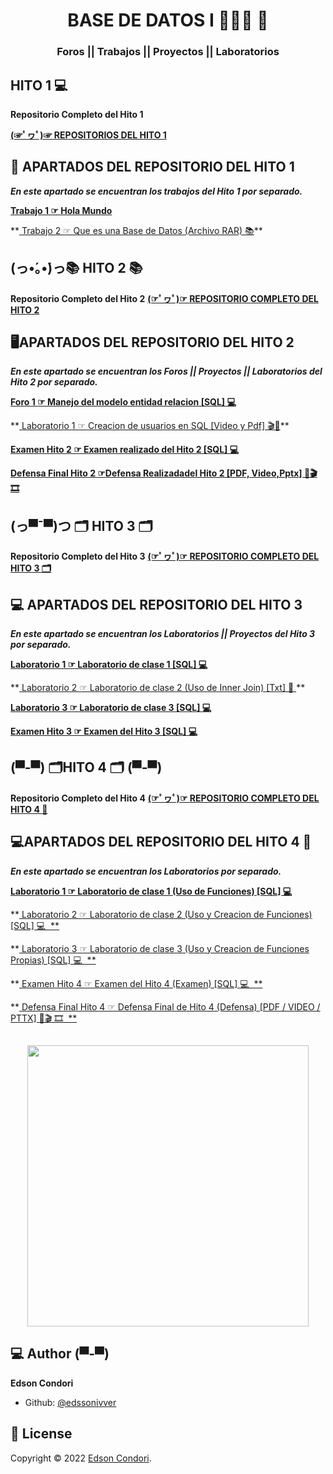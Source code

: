 <h1 align="center">  BASE DE DATOS I 👨🏽‍💻​ 🤖​</h1>
<h3 align="center">Foros || Trabajos || Proyectos || Laboratorios </h3>

##  HITO 1 💻

**Repositorio Completo del Hito 1**

<A href="https://github.com/jamalex14/BASE-DE-DATOS-1/tree/main/HITO%201"> **(☞ﾟヮﾟ)☞ REPOSITORIOS DEL HITO 1**  </A>


## 🚀 APARTADOS DEL REPOSITORIO DEL HITO 1

***En este apartado se encuentran los trabajos del Hito 1 por separado.***


**<A href="https://github.com/edssonivver/BASE-DE-DATOS-1/blob/main/hito_1/HOLA_MUNDO2.txt"> Trabajo 1 ☞ Hola Mundo </A>**
<p> **<A href="https://github.com/edssonivver/BASE-DE-DATOS-1/blob/main/hito_1/QUE_ES_UNA_BASE_DE_DATOS.docx"> Trabajo 2 ☞ Que es una Base de Datos   (Archivo RAR) 📚​</A>**
</p>


## (っ•́｡•́)っ📚  HITO 2 📚

**Repositorio Completo del Hito 2**
<A href="https://github.com/edssonivver/BASE-DE-DATOS-1/tree/main/Hito_2"> 
**(☞ﾟヮﾟ)☞ REPOSITORIO COMPLETO DEL HITO 2**  </A>

## ​🖥️​ APARTADOS DEL REPOSITORIO DEL HITO 2

***En este apartado se encuentran los Foros || Proyectos || Laboratorios del Hito 2 por separado.***


**<A href="https://github.com/edssonivver/BASE-DE-DATOS-1/tree/main/Hito_2/Foros/FORO1"> Foro 1 ☞   Manejo del modelo entidad relacion [SQL] 💻 </A>**
<p> **<A href="https://github.com/edssonivver/BASE-DE-DATOS-1/tree/main/Hito_2/Laboratorios/LAB1"> Laboratorio 1 ☞ Creacion de usuarios en SQL [Video y Pdf] 🎬​📙​</A>**

**<A href="https://github.com/edssonivver/BASE-DE-DATOS-1/tree/main/Hito_2/ExamenH2">Examen Hito 2 ☞ Examen realizado del Hito 2 [SQL] 💻</A>**

**<A href="https://github.com/edssonivver/BASE-DE-DATOS-1/tree/main/Hito_2/DefensaH2/DefensaFinalH2">Defensa Final Hito 2 ☞Defensa Realizadadel Hito 2 [PDF, Video,Pptx] ​📙​🎬 🎞️​</A>**
</p>


## (っ▀¯▀)つ 🗂️​ HITO 3 🗂️​

**Repositorio Completo del Hito 3**
<A href="https://github.com/edssonivver/BASE-DE-DATOS-1/tree/main/Hito3"> **(☞ﾟヮﾟ)☞ REPOSITORIO COMPLETO DEL HITO 3 🗂️​**  </A>

## ​💻​​ APARTADOS DEL REPOSITORIO DEL HITO 3

***En este apartado se encuentran los Laboratorios || Proyectos del Hito 3 por separado.***


**<A href="https://github.com/edssonivver/BASE-DE-DATOS-1/tree/main/Hito3/Labs/Lab1"> Laboratorio 1 ☞   Laboratorio de clase 1 [SQL] 💻 </A>**
<p> **<A href="https://github.com/edssonivver/BASE-DE-DATOS-1/tree/main/Hito3/Labs/Lab2"> Laboratorio 2 ☞ Laboratorio de clase 2 (Uso de Inner Join) [Txt] 📄​ </A>**

**<A href="https://github.com/edssonivver/BASE-DE-DATOS-1/tree/main/Hito3/Labs/Lab3">Laboratorio 3 ☞ Laboratorio de clase 3 [SQL] 💻</A>**

**<A href="https://github.com/edssonivver/BASE-DE-DATOS-1/tree/main/Hito_2/DefensaH2/DefensaFinalH2">Examen Hito 3 ☞ Examen del Hito 3 [SQL] 💻</A>**
</p>

## (▀-▀) 🗂️​ HITO 4 🗂️ (▀-▀)​

**Repositorio Completo del Hito 4**
<A href="https://github.com/edssonivver/BASE-DE-DATOS-1/tree/main/Hito_4/Laboratorios"> **(☞ﾟヮﾟ)☞ REPOSITORIO COMPLETO DEL HITO 4 🤖​**  </A>

## ​💻​​ APARTADOS DEL REPOSITORIO DEL HITO 4 🤖

***En este apartado se encuentran los Laboratorios por separado.***


**<A href="https://github.com/edssonivver/BASE-DE-DATOS-1/tree/main/Hito_4/Laboratorios/LABORATORIO_1"> Laboratorio 1 ☞   Laboratorio de clase 1 (Uso de Funciones) [SQL] 💻 </A>**
<p> **<A href="https://github.com/edssonivver/BASE-DE-DATOS-1/tree/main/Hito_4/Laboratorios/LABORATORIO_2"> Laboratorio 2 ☞ Laboratorio de clase 2 (Uso y Creacion de Funciones) [SQL] 💻 ​ **</A>

**<A href="https://github.com/edssonivver/BASE-DE-DATOS-1/tree/main/Hito_4/Laboratorios/LABORATORIO_3"> Laboratorio 3 ☞ Laboratorio de clase 3 (Uso y Creacion de Funciones Propias) [SQL] 💻 ​ **</A>

**<A href="https://github.com/edssonivver/BASE-DE-DATOS-1/tree/main/Hito_4/Examen_H4"> Examen Hito 4 ☞ Examen del Hito 4 (Examen) [SQL] 💻 ​ **</A>

**<A href="https://github.com/edssonivver/BASE-DE-DATOS-1/tree/main/Hito_4/DefensaH4/DefensaFinalH4"> Defensa Final Hito 4 ☞ Defensa Final de Hito 4 (Defensa) [PDF / VIDEO / PTTX] ​📙​🎬 🎞️​ ​ **</A>
</p>

## 
<p align="center">
    <img img src="https://media.tenor.com/qJ5evVs-_uUAAAAC/coding.gif" width="450">
	
</p>


## 💻 Author (▀-▀)

**Edson Condori**
- Github: [@edssonivver](https://github.com/edssonivver)

## 📝 License

Copyright © 2022 [Edson Condori](https://github.com/edssonivver).
